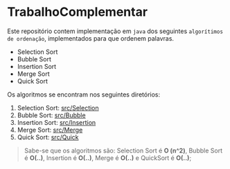 # TrabalhoComplementar

Este repositório contem implementação em `java` dos seguintes `algorítimos de ordenação`, implementados para que ordenem palavras.

* Selection Sort
* Bubble Sort
* Insertion Sort
* Merge Sort
* Quick Sort

Os algoritmos se encontram nos seguintes diretórios:

1. Selection Sort: [src/Selection](https://github.com/GilsonSantoss/TrabalhoComplemetar/src/Selection)
2. Bubble Sort: [src/Bubble](https://github.com/GilsonSantoss/TrabalhoComplemetar/src/Bubble)
3. Insertion Sort: [src/Insertion](https://github.com/GilsonSantoss/TrabalhoComplemetar/src/Insertion)
4. Merge Sort: [src/Merge](https://github.com/GilsonSantoss/TrabalhoComplemetar/src/Merge)
5. Quick Sort: [src/Quick](https://github.com/GilsonSantoss/TrabalhoComplemetar/src/Quick)

> Sabe-se que os algoritmos são: Selection Sort é **O (n^2)**, Bubble Sort é **O(..)**, Insertion é **O(..)**, Merge é **O(..)** e QuickSort é **O(..)**;
